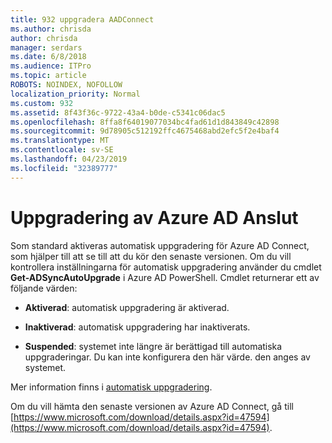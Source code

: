 ```yaml
---
title: 932 uppgradera AADConnect
ms.author: chrisda
author: chrisda
manager: serdars
ms.date: 6/8/2018
ms.audience: ITPro
ms.topic: article
ROBOTS: NOINDEX, NOFOLLOW
localization_priority: Normal
ms.custom: 932
ms.assetid: 8f43f36c-9722-43a4-b0de-c5341c06dac5
ms.openlocfilehash: 8ffa8f64019077034bc4fad61d1d843849c42898
ms.sourcegitcommit: 9d78905c512192ffc4675468abd2efc5f2e4baf4
ms.translationtype: MT
ms.contentlocale: sv-SE
ms.lasthandoff: 04/23/2019
ms.locfileid: "32389777"
---
```

# <a name="upgrade-azure-ad-connect"></a>Uppgradering av Azure AD Anslut

Som standard aktiveras automatisk uppgradering för Azure AD Connect, som hjälper till att se till att du kör den senaste versionen. Om du vill kontrollera inställningarna för automatisk uppgradering använder du cmdlet **Get-ADSyncAutoUpgrade** i Azure AD PowerShell. Cmdlet returnerar ett av följande värden: 

- **Aktiverad**: automatisk uppgradering är aktiverad.

- **Inaktiverad**: automatisk uppgradering har inaktiverats.

- **Suspended**: systemet inte längre är berättigad till automatiska uppgraderingar. Du kan inte konfigurera den här värde. den anges av systemet. 

Mer information finns i [automatisk uppgradering](https://docs.microsoft.com/azure/active-directory/connect/active-directory-aadconnect-feature-automatic-upgrade).

Om du vill hämta den senaste versionen av Azure AD Connect, gå till [https://www.microsoft.com/download/details.aspx?id=47594](https://www.microsoft.com/download/details.aspx?id=47594).
